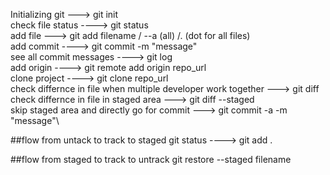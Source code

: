 Initializing git ---> git init\
check file status ----> git status\
add file ---> git add filename / --a (all) /. (dot for all files)\
add commit ----> git commit -m "message"\
see all commit messages ----> git log\
add origin ----> git remote add origin repo_url\
clone project ----> git clone repo_url\
check differnce in file when multiple developer work together ---> git diff\
check differnce in file in staged area ---> git diff --staged\
skip staged area and directly go for commit ---> git commit -a -m "message"\

##flow from untack to track to staged
git status ----> git add .

##flow from staged to track to untrack
git restore --staged filename
